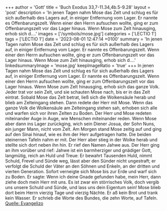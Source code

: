 +++
author = 'Gott'
title = 'Buch Exodus 33,7-11.34,4b.5-9.28'
layout = 'post'
description = 'In jenen Tagen nahm Mose das Zelt und schlug es für sich außerhalb des Lagers auf, in einiger Entfernung vom Lager. Er nannte es Offenbarungszelt. Wenn einer den Herrn aufsuchen wollte, ging er zum Offenbarungszelt vor das Lager hinaus. Wenn Mose zum Zelt hinausging, erhob sich d....'
images = ['/symbols/mose.jpg']
categories = ['LECTIO 1']
tags = ['LECTIO 1']
date = '2023-08-01 12:47:14 +0100'
summary = 'In jenen Tagen nahm Mose das Zelt und schlug es für sich außerhalb des Lagers auf, in einiger Entfernung vom Lager. Er nannte es Offenbarungszelt. Wenn einer den Herrn aufsuchen wollte, ging er zum Offenbarungszelt vor das Lager hinaus. Wenn Mose zum Zelt hinausging, erhob sich d....'
linkedsummaryImage = 'mose.jpg'
keepImageRatio = 'true'
+++
In jenen Tagen nahm Mose das Zelt und schlug es für sich außerhalb des Lagers auf, in einiger Entfernung vom Lager. Er nannte es Offenbarungszelt. Wenn einer den Herrn aufsuchen wollte, ging er zum Offenbarungszelt vor das Lager hinaus.
Wenn Mose zum Zelt hinausging, erhob sich das ganze Volk.<!--more--> Jeder trat vor sein Zelt, und sie schauten Mose nach, bis er in das Zelt eintrat.
Sobald Mose das Zelt betrat, ließ sich die Wolkensäule herab und blieb am Zelteingang stehen. Dann redete der Herr mit Mose.
Wenn das ganze Volk die Wolkensäule am Zelteingang stehen sah, erhoben sich alle und warfen sich vor ihren Zelten zu Boden.
Der Herr und Mose redeten miteinander Auge in Auge, wie Menschen miteinander reden. Wenn Mose aber dann ins Lager zurückging, wich sein Diener Josua, der Sohn Nuns, ein junger Mann, nicht vom Zelt.
Am Morgen stand Mose zeitig auf und ging auf den Sinai hinauf, wie es ihm der Herr aufgetragen hatte. Die beiden steinernen Tafeln nahm er mit.
Der Herr aber stieg in der Wolke herab und stellte sich dort neben ihn hin. Er rief den Namen Jahwe aus.
Der Herr ging an ihm vorüber und rief: Jahwe ist ein barmherziger und gnädiger Gott, langmütig, reich an Huld und Treue:
Er bewahrt Tausenden Huld, nimmt Schuld, Frevel und Sünde weg, lässt aber den Sünder nicht ungestraft; er verfolgt die Schuld der Väter an den Söhnen und Enkeln, an der dritten und vierten Generation.
Sofort verneigte sich Mose bis zur Erde und warf sich zu Boden.
Er sagte: Wenn ich deine Gnade gefunden habe, mein Herr, dann ziehe doch mein Herr mit uns. Es ist zwar ein störrisches Volk, doch vergib uns unsere Schuld und Sünde, und lass uns dein Eigentum sein!
Mose blieb dort beim Herrn vierzig Tage und vierzig Nächte. Er aß kein Brot und trank kein Wasser. Er schrieb die Worte des Bundes, die zehn Worte, auf Tafeln.<br> [Quelle: Evangelizo](https://evangeliumtagfuertag.org/DE/gospel)